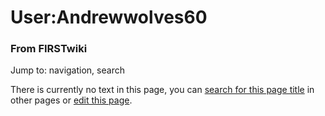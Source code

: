

# User:Andrewwolves60

### From FIRSTwiki

Jump to: navigation, search

There is currently no text in this page, you can [search for this page
title](Special:Search/Andrewwolves60
"Special:Search/Andrewwolves60" ) in other pages or [edit this
page](http://www.firstwiki.net/index.php?title=User:Andrewwolves60&action=edit
"http://www.firstwiki.net/index.php?title=User:Andrewwolves60&action=edit" ).

